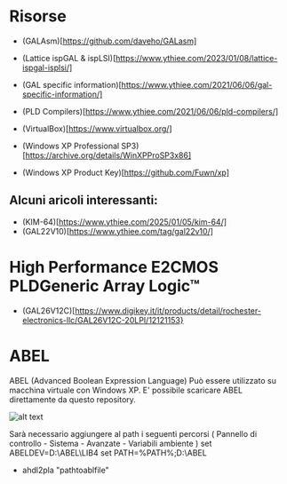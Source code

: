 # Risorse

- (GALAsm)[https://github.com/daveho/GALasm]
- (Lattice ispGAL & ispLSI)[https://www.ythiee.com/2023/01/08/lattice-ispgal-isplsi/]
- (GAL specific information)[https://www.ythiee.com/2021/06/06/gal-specific-information/]
- (PLD Compilers)[https://www.ythiee.com/2021/06/06/pld-compilers/]

- (VirtualBox)[https://www.virtualbox.org/]
- (Windows XP Professional SP3)[https://archive.org/details/WinXPProSP3x86]
- (Windows XP Product Key)[https://github.com/Fuwn/xp]


## Alcuni aricoli interessanti:
- (KIM-64)[https://www.ythiee.com/2025/01/05/kim-64/]
- (GAL22V10)[https://www.ythiee.com/tag/gal22v10/]

# High Performance E2CMOS PLDGeneric Array Logic™

- (GAL26V12C)[https://www.digikey.it/it/products/detail/rochester-electronics-llc/GAL26V12C-20LPI/12121153}

# ABEL
ABEL (Advanced Boolean Expression Language)
Può essere utilizzato su macchina virtuale con Windows XP.
E' possibile scaricare ABEL direttamente da questo repository.

![alt text](https://github.com/LucaEstiva/Hobby_8088_PC/blob/[branch]/image.jpg?raw=true)

Sarà necessario aggiungere al path i seguenti percorsi ( Pannello di controllo - Sistema - Avanzate - Variabili ambiente )
set ABELDEV=D:\ABEL\LIB4
set PATH=%PATH%;D:\ABEL

- ahdl2pla "pathtoablfile"
